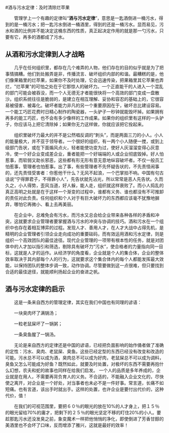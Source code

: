 #酒与污水定律：及时清除烂苹果

　　管理学上一个有趣的定律叫“**酒与污水定律**”，意思是一匙酒倒进一桶污水，得到的是一桶污水；把一匙污水倒进一桶酒里，得到的还是一桶污水。显而易见，污水和酒的比例并不能决定这桶东西的性质，真正起决定作用的就是那一勺污水，只要有它，再多的酒都成了污水。
  
## 从酒和污水定律到人才战略
　　几乎在任何组织里，都存在几个难弄的人物，他们存在的目的似乎就是为了把事情搞糟。他们到处搬弄是非，传播流言、破坏组织内部的和谐。最糟糕的是，他们像果箱里的烂苹果，如果你不及时处理，它会迅速传染，把果箱里其它苹果也弄烂，"烂苹果"的可怕之处在于它那惊人的破坏力。一个正直能干的人进入一个混乱的部门可能会被吞没，而一个人无德无才者能很快将一个高效的部门变成一盘散沙。组织系统往往是脆弱的，是建立在相互理解、妥协和容忍的基础上的，它很容易被侵害、被毒化。破坏者能力非凡的另一个重要原因在于，破坏总比建设容易。一个能工巧匠花费时日精心制作的陶瓷器，一头驴子一秒钟就能毁坏掉。如果拥有再多的能工巧匠，也不会有多少像样的工作成果。如果你的组织里有这样的一头驴子，你应该马上把它清除掉；如果你无力这样做，你就应该把它拴起来。

　　组织里破坏力最大的并不是公然唱反调的“刺头”，而是两面三刀的小人。小人的能量极大，并不亚于领导者。一个很好的组织，有一两个小人随便一搅，或到上级部门告状，或在下面煽风点火，轻者能使功变为过，使好人灰溜溜变得心灰意冷，使一个好企业变成差企业，重者能把一个好端端的人或企业彻底毁掉。好人怕惹事，而软弱又助长邪恶，这些都有形无形有意无意地纵容破坏者。不仅一般员工怕惹事，管理者也怕惹事。出了事，有些管理者不先怀疑告状的，不先责怪闹事的，还先责怪受害者：你惹他干什么？无风不起浪，一个巴掌拍不响。中国有句古话说“宁得罪君子，不得罪小人”，先告状就先沾光，所以常常是恶人先告状。久而久之，小人得势，歪风当道，好人躲，能人走，组织就这样衰败了。而小人捣乱的真正高明之处就是在于这样一个渐变的过程中，谁都有义务、谁也都没有不可推卸的责任对此负责。任何组织和个人对于有巨大破坏力的东西都应该毫不犹豫地摒弃，哪怕它再微小、看上去再美丽。

　　在企业中，总难免会有污水，而污水又总会给企业带来各种各样的矛盾和冲突，这就要求企业管理者要掌握酒与污水的冲突与协调的技巧。酒和污水在一个组织中也存在着相互博弈的过程。发现人才、善用人才，在人才大战中占得先机，是精明的企业管理者引领企业走向成功的重要砝码，而有效运用酒和污水定律，则是组织一个高效团队的最佳途径。现代企业管理的一项带有根本性的任务，就是对团体中的人才加以指引和筛选，剔除具有破坏力“污水”，使合格者的力量指向同一目标，这就是人才的运作。从经济学的角度看，企业就是个人的集合体，企业的整体效率取决于其内部每个人的行为，这就要求这个集合体内的每个人都能发挥最大效能，以保持团队的整体步调一致，动作协调。尽管要做到这一点很难，但只要找到合适的最佳途径，就能顺利扬起企业的奋进之帆。 　
  

## 酒与污水定律的启示

　　这是一条来自西方的管理定律，其实在我们中国也有同理的谚语：

　　一块臭肉坏了满锅汤；

　　一粒老鼠屎坏了一锅粥；

　　一条臭鱼腥了一锅汤。

　　无论是来自西方的定律还是中国的谚语，已经把负面影响的始作俑者做了准确的定性：污水、臭肉、老鼠屎、臭鱼。这些已经定型的东西已经没有改变和改造的可能。污水总不可以成为酒，臭肉总不可以成为好肉，老鼠屎总不可以成为调料，臭鱼又怎么可能成为好鱼？既然如此，就要及时处置，对极坏的东西不需要再抱什么幻想，农夫和蛇的故事也同样在给我们启发。 一个人的品质是多年养成的，企业就是在用人，不需要再背负育人的义务。不合适的，不能融入企业文化的，尽快使之离开，对企业是一个好处，对当事者也未必不是一件好事。常言道，长痛不如短痛。也有言道，该出手时就出手。这样的处置，也许企业是要付出代价的，这种代价，值！

　　在我们的可视范围里，要把６０％的眼光的放在10%的人才身上，把１５％的眼光留给70%的庸才，把剩下的２５％的眼光坚定不移的盯住20%的小人。要趁那匙污水还没发臭之前，象变魔术一样把他悄悄的净化，即使倒进了芳香甘醇的美酒里也不会坏了口味，反而增添了雅兴，这就是最好的效率！
  








